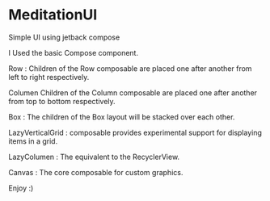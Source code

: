 # MeditationUI

Simple UI using jetback compose 

I Used the basic Compose component.

Row : Children of the Row composable are placed one after another from left to right respectively.

Columen Children of the Column composable are placed one after another from top to bottom respectively.

Box : The children of the Box layout will be stacked over each other.

LazyVerticalGrid : composable provides experimental support for displaying items in a grid.

LazyColumen : The equivalent to the RecyclerView.

Canvas : The core composable for custom graphics.

Enjoy :)
